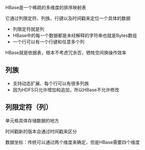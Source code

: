 HBase是一个稀疏的多维度的排序映射表

它通过列限定符、列族、行键以及时间戳来定位一个具体的数据

* 列限定符就是列
* HBase中的每一个数据都是未经解释的字符串也就是Bytes数组
* 一个行可以有一个行键和任意多个列

HBase就是依据表，根本不考虑冗余否，牺牲空间换操作效率

## 列族

* 支持动态扩展、每个行可以有很多列族
* 因为HDFS只允许增加和追加，所以HBase不允许修改

## 列限定符（列）

单元格具体存储数据的地方

时间戳新的版本会通过时间戳来区分

数据坐标：传统可以通过两个维度来确定，但是HBase需要四个维度